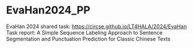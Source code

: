 # EvaHan2024_PP
EvaHan 2024 shared task: https://circse.github.io/LT4HALA/2024/EvaHan
Task report: A Simple Sequence Labeling Approach to Sentence Segmentation and Punctuation Prediction for Classic Chinese Texts
